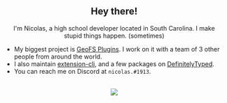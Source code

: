 <h2 align="center">Hey there!</h2>

<p align="center">I'm Nicolas, a high school developer located in South Carolina. I make stupid things happen. (sometimes)</p>

- My biggest project is [GeoFS Plugins](https://github.com/GeoFS-Extensions/autoland). I work on it with a team of 3 other people from around the world.
- I also maintain [extension-cli](https://github.com/MobileFirstLLC/extension-cli), and a few packages on [DefinitelyTyped](https://github.com/DefinitelyTyped/DefinitelyTyped).
- You can reach me on Discord at `nicolas.#1913`.

<br>
<div align="center">
  <img src="https://github-readme-stats.vercel.app/api?username=nicolas377&show_icons=true&theme=dark&hide_border=true" />
</div>
